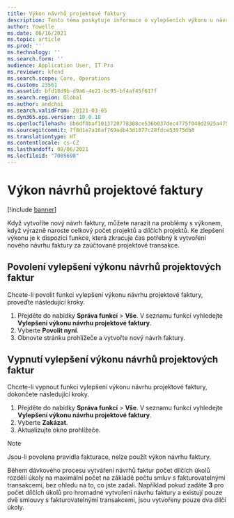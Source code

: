 ```yaml
---
title: Výkon návrhů projektové faktury
description: Tento téma poskytuje informace o vylepšeních výkonu u návrhů projektových faktur.
author: Yowelle
ms.date: 06/16/2021
ms.topic: article
ms.prod: ''
ms.technology: ''
ms.search.form: ''
audience: Application User, IT Pro
ms.reviewer: kfend
ms.search.scope: Core, Operations
ms.custom: 23561
ms.assetid: bfd18d9b-d9a6-4e21-bc95-bf4af45f617f
ms.search.region: Global
ms.author: andchoi
ms.search.validFrom: 20121-03-05
ms.dyn365.ops.version: 10.0.18
ms.openlocfilehash: 8b6df8baf1013720778308ce536b037dec4775f040d2925a47508fb373900f81
ms.sourcegitcommit: 7f8d1e7a16af769adb43d1877c28fdce53975db8
ms.translationtype: HT
ms.contentlocale: cs-CZ
ms.lasthandoff: 08/06/2021
ms.locfileid: "7005698"
---
```

# <a name="project-invoice-proposal-performance"></a>Výkon návrhů projektové faktury

[!include [banner](../includes/banner.md)]

Když vytvoříte nový návrh faktury, můžete narazit na problémy s výkonem, když výrazně naroste celkový počet projektů a dílčích projektů. Ke zlepšení výkonu je k dispozici funkce, která zkracuje čas potřebný k vytvoření nového návrhu faktury za zaúčtované projektové transakce.

## <a name="enable-project-invoice-proposal-performance-enhancement"></a>Povolení vylepšení výkonu návrhů projektových faktur
Chcete-li povolit funkci vylepšení výkonu návrhu projektové faktury, proveďte následující kroky.

1.  Přejděte do nabídky **Správa funkcí** > **Vše**. V seznamu funkcí vyhledejte **Vylepšení výkonu návrhu projektové faktury**.
2.  Vyberte **Povolit nyní**.
3.  Obnovte stránku prohlížeče a vytvořte nový návrh faktury.

## <a name="turn-off-project-invoice-proposal-performance-enhancement"></a>Vypnutí vylepšení výkonu návrhů projektových faktur
Chcete-li vypnout funkci vylepšení výkonu návrhu projektové faktury, dokončete následující kroky.

1.  Přejděte do nabídky **Správa funkcí** > **Vše**. V seznamu funkcí vyhledejte **Vylepšení výkonu návrhu projektové faktury**.
2.  Vyberte **Zakázat**.
3.  Aktualizujte okno prohlížeče.

> [!NOTE]
> Jsou-li povolena pravidla fakturace, nelze použít výkon návrhu faktury.
> 
> Během dávkového procesu vytváření návrhů faktur počet dílčích úkolů rozdělí úkoly na maximální počet na základě počtu smluv s fakturovatelnými transakcemi, bez ohledu na to, co jste zadali. Například pokud zadáte **3** pro počet dílčích úkolů pro hromadné vytvoření návrhu faktury a existují pouze dvě smlouvy s fakturovatelnými transakcemi, jsou vytvořeny pouze dva dílčí úkoly.
